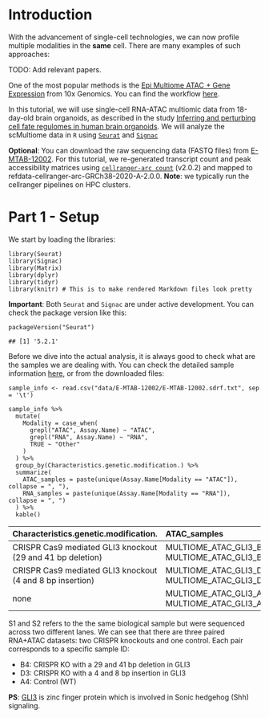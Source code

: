 # Introduction

With the advancement of single-cell technologies, we can now profile
multiple modalities in the **same** cell. There are many examples of
such approaches:

TODO: Add relevant papers.

One of the most popular methods is the [Epi Multiome ATAC + Gene
Expression](https://www.10xgenomics.com/products/epi-multiome) from 10x
Genomics. You can find the workflow
[here](https://www.10xgenomics.com/support/epi-multiome).

In this tutorial, we will use single-cell RNA-ATAC multiomic data from
18-day-old brain organoids, as described in the study [Inferring and
perturbing cell fate regulomes in human brain
organoids](https://www.nature.com/articles/s41586-022-05279-8#Sec5). We
will analyze the scMultiome data in `R` using
[`Seurat`](https://satijalab.org/seurat/) and
[`Signac`](https://stuartlab.org/signac/)

**Optional**: You can download the raw sequencing data (FASTQ files)
from
[E-MTAB-12002](https://www.ebi.ac.uk/biostudies/arrayexpress/studies/E-MTAB-12002).
For this tutorial, we re-generated transcript count and peak
accessibility matrices using
[`cellranger-arc count`](https://www.10xgenomics.com/support/software/cell-ranger-arc/latest/analysis/single-library-analysis)
(v2.0.2) and mapped to refdata-cellranger-arc-GRCh38-2020-A-2.0.0.
**Note**: we typically run the cellranger pipelines on HPC clusters.

# Part 1 - Setup

We start by loading the libraries:

    library(Seurat)
    library(Signac)
    library(Matrix)
    library(dplyr)
    library(tidyr)
    library(knitr) # This is to make rendered Markdown files look pretty

**Important**: Both `Seurat` and `Signac` are under active development.
You can check the package version like this:

    packageVersion("Seurat")

    ## [1] '5.2.1'

Before we dive into the actual analysis, it is always good to check what
are the samples we are dealing with. You can check the detailed sample
information
[here](https://www.ebi.ac.uk/biostudies/arrayexpress/studies/E-MTAB-12002/sdrf),
or from the downloaded files:

    sample_info <- read.csv("data/E-MTAB-12002/E-MTAB-12002.sdrf.txt", sep = '\t')

    sample_info %>%
      mutate(
        Modality = case_when(
          grepl("ATAC", Assay.Name) ~ "ATAC",
          grepl("RNA", Assay.Name) ~ "RNA",
          TRUE ~ "Other"
        )
      ) %>%
      group_by(Characteristics.genetic.modification.) %>%
      summarize(
        ATAC_samples = paste(unique(Assay.Name[Modality == "ATAC"]), collapse = ", "),
        RNA_samples = paste(unique(Assay.Name[Modality == "RNA"]), collapse = ", ")
      ) %>%
      kable()

<table>
<colgroup>
<col style="width: 37%" />
<col style="width: 32%" />
<col style="width: 30%" />
</colgroup>
<thead>
<tr class="header">
<th style="text-align: left;">Characteristics.genetic.modification.</th>
<th style="text-align: left;">ATAC_samples</th>
<th style="text-align: left;">RNA_samples</th>
</tr>
</thead>
<tbody>
<tr class="odd">
<td style="text-align: left;">CRISPR Cas9 mediated GLI3 knockout (29 and
41 bp deletion)</td>
<td style="text-align: left;">MULTIOME_ATAC_GLI3_B4_S1,
MULTIOME_ATAC_GLI3_B4_S2</td>
<td style="text-align: left;">MULTIOME_RNA_GLI3_B4_S1,
MULTIOME_RNA_GLI3_B4_S2</td>
</tr>
<tr class="even">
<td style="text-align: left;">CRISPR Cas9 mediated GLI3 knockout (4 and
8 bp insertion)</td>
<td style="text-align: left;">MULTIOME_ATAC_GLI3_D3_S1,
MULTIOME_ATAC_GLI3_D3_S2</td>
<td style="text-align: left;">MULTIOME_RNA_GLI3_D3_S1,
MULTIOME_RNA_GLI3_D3_S2</td>
</tr>
<tr class="odd">
<td style="text-align: left;">none</td>
<td style="text-align: left;">MULTIOME_ATAC_GLI3_A4_S1,
MULTIOME_ATAC_GLI3_A4_S2</td>
<td style="text-align: left;">MULTIOME_RNA_GLI3_A4_S1,
MULTIOME_RNA_GLI3_A4_S2</td>
</tr>
</tbody>
</table>

S1 and S2 refers to the the same biological sample but were sequenced
across two different lanes. We can see that there are three paired
RNA+ATAC datasets: two CRISPR knockouts and one control. Each pair
corresponds to a specific sample ID:

-   B4: CRISPR KO with a 29 and 41 bp deletion in GLI3
-   D3: CRISPR KO with a 4 and 8 bp insertion in GLI3
-   A4: Control (WT)

**PS**: [GLI3](https://en.wikipedia.org/wiki/GLI3) is zinc finger
protein which is involved in Sonic hedgehog (Shh) signaling.
